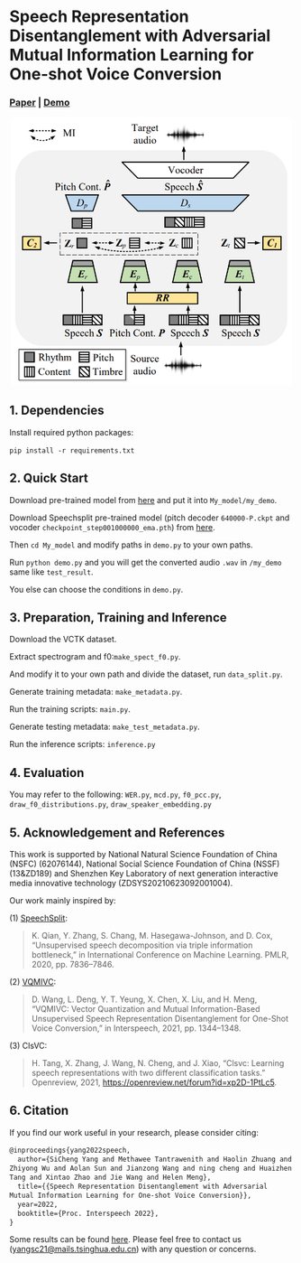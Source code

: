# Speech Representation Disentanglement with Adversarial Mutual Information Learning for One-shot Voice Conversion

### [Paper](https://github.com/YoungSeng/Interspeech2022/files/9282544/571_Paper.pdf) | [Demo](https://im1eon.github.io/IS2022-SRDVC/)

<div align=center>
<img src="overview.png" width="500px">
</div>

## 1. Dependencies

Install required python packages:

`pip install -r requirements.txt`

## 2. Quick Start

Download pre-trained model from [here](https://cloud.tsinghua.edu.cn/f/f3f8106a8cda46c5af56/?dl=1) and put it into `My_model/my_demo`.

Download Speechsplit pre-trained model (pitch decoder `640000-P.ckpt` and vocoder `checkpoint_step001000000_ema.pth`) from [here](https://github.com/auspicious3000/SpeechSplit).

Then `cd My_model` and modify paths in `demo.py` to your own paths.

Run `python demo.py` and you will get the converted audio `.wav` in `/my_demo` same like `test_result`.

You else can choose the conditions in `demo.py`.

## 3. Preparation, Training and Inference

Download the VCTK dataset.

Extract spectrogram and f0:`make_spect_f0.py`. 

And modify it to your own path and divide the dataset, run `data_split.py`.

Generate training metadata: `make_metadata.py`.

Run the training scripts: `main.py`.

Generate testing metadata: `make_test_metadata.py`.

Run the inference scripts: `inference.py`

## 4. Evaluation

You may refer to the following: `WER.py`, `mcd.py`, `f0_pcc.py`, `draw_f0_distributions.py`, `draw_speaker_embedding.py`

## 5. Acknowledgement and References

 This work is supported by National Natural Science Foundation of China (NSFC)
(62076144), National Social Science Foundation of China
(NSSF) (13&ZD189) and Shenzhen Key Laboratory of
next generation interactive media innovative technology
(ZDSYS20210623092001004).

Our work mainly inspired by:

(1) [SpeechSplit](https://github.com/auspicious3000/SpeechSplit#readme):

> K. Qian, Y. Zhang, S. Chang, M. Hasegawa-Johnson, and D. Cox, “Unsupervised speech decomposition via triple information bottleneck,” in International Conference on Machine Learning. PMLR, 2020, pp. 7836–7846.


(2) [VQMIVC](https://github.com/Wendison/VQMIVC):


> D. Wang, L. Deng, Y. T. Yeung, X. Chen, X. Liu, and H. Meng, “VQMIVC: Vector Quantization and Mutual Information-Based Unsupervised Speech Representation Disentanglement for One-Shot Voice Conversion,” in Interspeech, 2021, pp. 1344–1348.



(3) ClsVC:

> H. Tang, X. Zhang, J. Wang, N. Cheng, and J. Xiao, “Clsvc: Learning speech representations with two different classification tasks.” Openreview, 2021, https://openreview.net/forum?id=xp2D-1PtLc5.





[comment]: <> (  pages={846--850},)

[comment]: <> (  doi={10.21437/Interspeech.2021-1990})

## 6. Citation

If you find our work useful in your research, please consider citing:

```
@inproceedings{yang2022speech,
  author={SiCheng Yang and Methawee Tantrawenith and Haolin Zhuang and Zhiyong Wu and Aolan Sun and Jianzong Wang and ning cheng and Huaizhen Tang and Xintao Zhao and Jie Wang and Helen Meng},
  title={{Speech Representation Disentanglement with Adversarial Mutual Information Learning for One-shot Voice Conversion}},
  year=2022,
  booktitle={Proc. Interspeech 2022},
}
```

Some results can be found [here](https://blog.csdn.net/qq_41897800/article/details/122616675).
Please feel free to contact us ([yangsc21@mails.tsinghua.edu.cn](yangsc21@mails.tsinghua.edu.cn)) with any question or concerns.


